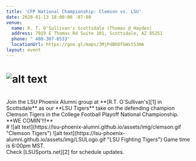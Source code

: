 ```yaml
---
title: 'CFP National Championship: Clemson vs. LSU'
date: 2020-01-13 18:00:00 -07:00
venue:
  name: R. T. O'Sullivan's Scottsdale (Thomas @ Hayden)
  address: 7919 E Thomas Rd Suite 101, Scottsdale, AZ 85251
  phone: " 480-307-6533"
  locationUrl: https://goo.gl/maps/3MjPdBhDfGWxt53HA
layout: event
---
```


# ![alt text](https://lsu-phoenix-alumni.github.io/assets/img/Natty.png "CFP National Championship")  
<br>
Join the LSU Phoenix Alumni group at **[R.T. O'Sullivan's][1] in Scottsdale** as our **LSU Tigers** take on the defending champion Clemson Tigers in the College Football Playoff National Championship. **WE COMIN'!!!**  
<br>
# ![alt text](https://lsu-phoenix-alumni.github.io/assets/img/clemson.gif "Clemson Tigers") ![alt text](https://lsu-phoenix-alumni.github.io/assets/img/LSULogo.gif "LSU Fighting Tigers")  
Game time is 6:00pm MST.  
<br>
Check [LSUSports.net][2] for schedule updates.

[1]: https://scottsdale.rtosullivans.com/ "RTO Scottsdale website"
[2]: http://www.lsusports.net/SportSelect.dbml?SPID=2164&SPSID=27811&DB_OEM_ID=5200&_ga=2.61742444.1994479276.1565745145-1475237789.1565745143 "THE OFFICIAL SITE OF LSU ATHLETICS"